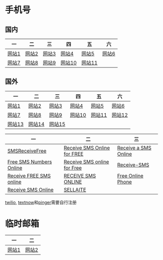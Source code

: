 # 手机号
## 国内
| 一 | 二 | 三 | 四 | 五 | 六 |
| ---- | ---- | ---- | ---- | ---- | ---- |
| [网站1](https://yunduanxin.net/) | [网站2](https://www.pdflibr.com/) | [网站3](https://www.becmd.com/) | [网站4](https://jiemahao.com/) | [网站5](https://www.materialtools.com/) | [网站6](https://www.mffac.com/) |
| [网站7](https://www.visitorsms.com/) | [网站8](http://www.114sim.com/) | [网站9](http://z-sms.com/) | [网站10](https://www.shejiinn.com/) | [网站11](https://www.zusms.com/) |

## 国外
| 一 | 二 | 三 | 四 | 五 | 六 |
| ---- | ---- | ---- | ---- | ---- | ---- |
| [网站1](https://zh.mytrashmobile.com/) | [网站2](https://ch.freephonenum.com/) | [网站3](https://receive-sms.com/) | [网站4](http://receive-sms-online.com/) | [网站5](http://hs3x.com/) | [网站6](http://receivesmsonline.in/) |
| [网站7](http://www.receive-sms-now.com/) | [网站8](https://sms-receive.net/) | [网站9](https://www.receivesms.net/) | [网站10](http://receiveonlinesms.biz/) | [网站11](http://receivesmsverification.com/) | [网站12](http://receiveonlinesms.com/) |
| [网站13](https://www.receivesms.co/) | [网站14](https://receiveasms.com/) | [网站15](https://us-phone-number.com/) |

| 一 | 二 | 三 |
| ---- | ---- | ---- |
| [SMSReceiveFree](https://smsreceivefree.com/) | [Receive SMS Online for FREE](https://www.receive-sms-online.info/) | [Receive a SMS Online](https://receiveasms.com/) |
| [Free SMS Numbers Online](https://getfreesmsnumber.com/) | [Receive SMS online for Free](https://sms-online.co/receive-free-sms) | [Receive-SMS](https://receive-sms.com/) |
| [Receive FREE SMS online](http://receivefreesms.com/) | [RECEIVE SMS ONLINE](https://www.receivesmsonline.net/) | [Free Online Phone](https://www.freeonlinephone.org/) |
| [Receive SMS Online](http://receive-sms-online.com/) | [SELLAITE](http://sms.sellaite.com/) |

[twilio](https://www.twilio.com/), [textnow](https://www.textnow.com/)和[pinger](https://textfree.us/)需要自行注册

# 临时邮箱
| 一 | 二 |
| ---- | ---- |
| [网站1](https://www.emailondeck.com/) | [网站2](http://24mail.chacuo.net/) |